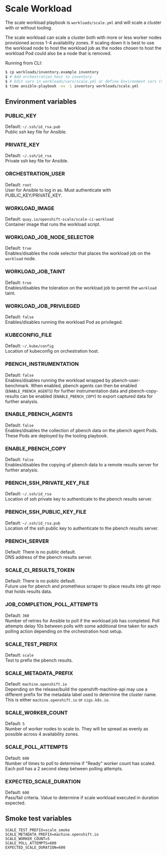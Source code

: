 # Scale Workload

The scale workload playbook is `workloads/scale.yml` and will scale a cluster with or without tooling.

The scale workload can scale a cluster both with more or less worker nodes provisioned across 1-4 availability zones.  If scaling down it is best to use the workload node to host the workload job as the nodes chosen to host the workload Pod could also be a node that is removed.

Running from CLI:

```sh
$ cp workloads/inventory.example inventory
$ # Add orchestration host to inventory
$ # Edit vars in workloads/vars/scale.yml or define Environment vars (See below)
$ time ansible-playbook -vv -i inventory workloads/scale.yml
```

## Environment variables

### PUBLIC_KEY
Default: `~/.ssh/id_rsa.pub`  
Public ssh key file for Ansible.

### PRIVATE_KEY
Default: `~/.ssh/id_rsa`  
Private ssh key file for Ansible.

### ORCHESTRATION_USER
Default: `root`  
User for Ansible to log in as. Must authenticate with PUBLIC_KEY/PRIVATE_KEY.

### WORKLOAD_IMAGE
Default: `quay.io/openshift-scale/scale-ci-workload`  
Container image that runs the workload script.

### WORKLOAD_JOB_NODE_SELECTOR
Default: `true`  
Enables/disables the node selector that places the workload job on the `workload` node.

### WORKLOAD_JOB_TAINT
Default: `true`  
Enables/disables the toleration on the workload job to permit the `workload` taint.

### WORKLOAD_JOB_PRIVILEGED
Default: `false`  
Enables/disables running the workload Pod as privileged.

### KUBECONFIG_FILE
Default: `~/.kube/config`  
Location of kubeconfig on orchestration host.

### PBENCH_INSTRUMENTATION
Default: `false`  
Enables/disables running the workload wrapped by pbench-user-benchmark. When enabled, pbench agents can then be enabled (`ENABLE_PBENCH_AGENTS`) for further instrumentation data and pbench-copy-results can be enabled (`ENABLE_PBENCH_COPY`) to export captured data for further analysis.

### ENABLE_PBENCH_AGENTS
Default: `false`  
Enables/disables the collection of pbench data on the pbench agent Pods. These Pods are deployed by the tooling playbook.

### ENABLE_PBENCH_COPY
Default: `false`  
Enables/disables the copying of pbench data to a remote results server for further analysis.

### PBENCH_SSH_PRIVATE_KEY_FILE
Default: `~/.ssh/id_rsa`  
Location of ssh private key to authenticate to the pbench results server.

### PBENCH_SSH_PUBLIC_KEY_FILE
Default: `~/.ssh/id_rsa.pub`  
Location of the ssh public key to authenticate to the pbench results server.

### PBENCH_SERVER
Default: There is no public default.  
DNS address of the pbench results server.

### SCALE_CI_RESULTS_TOKEN
Default: There is no public default.  
Future use for pbench and prometheus scraper to place results into git repo that holds results data.

### JOB_COMPLETION_POLL_ATTEMPTS
Default: `360`  
Number of retries for Ansible to poll if the workload job has completed. Poll attempts delay 10s between polls with some additional time taken for each polling action depending on the orchestration host setup.

### SCALE_TEST_PREFIX
Default: `scale`  
Test to prefix the pbench results.

### SCALE_METADATA_PREFIX
Default: `machine.openshift.io`  
Depending on the release/build the openshift-machine-api may use a different prefix for the metadata label used to determine the cluster name. This is either `machine.openshift.io` or `sigs.k8s.io`.

### SCALE_WORKER_COUNT
Default: `5`  
Number of worker nodes to scale to. They will be spread as evenly as possible across 4 availability zones.

### SCALE_POLL_ATTEMPTS
Default: `600`  
Number of times to poll to determine if "Ready" worker count has scaled.  Each poll has a 2 second sleep between polling attempts.

### EXPECTED_SCALE_DURATION
Default: `600`  
Pass/fail criteria. Value to determine if scale workload executed in duration expected.

## Smoke test variables

```
SCALE_TEST_PREFIX=scale_smoke
SCALE_METADATA_PREFIX=machine.openshift.io
SCALE_WORKER_COUNT=5
SCALE_POLL_ATTEMPTS=600
EXPECTED_SCALE_DURATION=600
```
